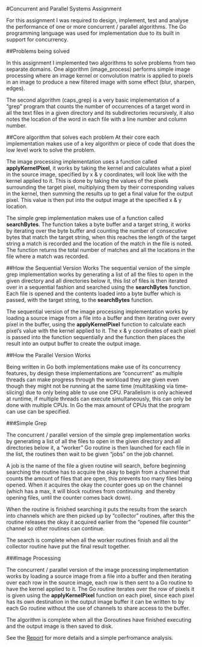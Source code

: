 #Concurrent and Parallel Systems Assignment

For this assignment I was required to design, implement, test and analyse the performance of one or more concurrent / parallel algorithms. The Go programming language was used for implementation due to its built in support for concurrency.

##Problems being solved

In this assignment I implemented two algorithms to solve problems from two separate domains. One algorithm (image_process) performs simple image processing where an image kernel or convolution matrix is applied to pixels in an image to produce a new filtered image with some effect (blur, sharpen, edges). 

The second algorithm (caps_grep) is a very basic implementation of a “grep” program that counts the number of occurrences of a target word in all the text files in a given directory and its subdirectories recursively, it also notes the location of the word in each file with a line number and column number. 

##Core algorithm that solves each problem
At their core each implementation makes use of a key algorithm or piece of code that does the low level work to solve the problem. 

The image processing implementation uses a function called **applyKernelPixel**, it works by taking the kernel and calculates what a pixel in the source image, specified by x & y coordinates, will look like with the kernel applied to it. This is done by taking the values of the pixels surrounding the target pixel, multiplying them by their corresponding values in the kernel, then summing the results up to get a final value for the output pixel. This value is then put into the output image at the specified x & y location. 

The simple grep implementation makes use of a function called **searchBytes**. The function takes a byte buffer and a target string, it works by iterating over the byte buffer and counting the number of consecutive bytes that match the target string, when this reaches the length of the target string a match is recorded and the location of the match in the file is noted. The function returns the total number of matches and all the locations in the file where a match was recorded. 

##How the Sequential Version Works 
The sequential version of the simple grep implementation works by generating a list of all the files to open in the given directory and all directories below it, this list of files is then iterated over in a sequential fashion and searched using the **searchBytes** function. Each file is opened and the contents loaded into a byte buffer which is passed, with the target string, to the **searchBytes** function. 

The sequential version of the image processing implementation works by loading a source image from a file into a buffer and then iterating over every pixel in the buffer, using the **applyKernelPixel** function to calculate each pixel’s value with the kernel applied to it. The x & y coordinates of each pixel is passed into the function sequentially and the function then places the result into an output buffer to create the output image. 

##How the Parallel Version Works

Being written in Go both implementations make use of its concurrency features, by design these implementations are “concurrent” as multiple threads can make progress through the workload they are given even though they might not be running at the same time (multitasking via time­slicing) due to only being able to use one CPU. Parallelism is only achieved at run­time, if multiple threads can execute simultaneously, this can only be done with multiple CPUs. In Go the max amount of CPUs that the program can use can be specified.

###Simple Grep

The concurrent / parallel version of the simple grep implementation works by generating a list of all the files to open in the given directory and all directories below it, a “worker” Go routine is then launched for each file in the list, the routines then wait to be given “jobs” on the job channel. 

A job is the name of the file a given routine will search, before beginning searching the routine has to acquire the okay to begin from a channel that counts the amount of files that are open, this prevents too many files being opened. When it acquires the okay the counter goes up on the channel (which has a max, it will block routines from continuing ­ and thereby opening files, until the counter comes back down).

When the routine is finished searching it puts the results from the search into channels which are then picked up by “collector” routines, after this the routine releases the okay it acquired earlier from the “opened file counter” channel so other routines can continue. 

The search is complete when all the worker routines finish and all the collector routine have put the final result together. 

###Image Processing

The concurrent / parallel version of the image processing implementation works by loading a source image from a file into a buffer and then iterating over each row in the source image, each row is then sent to a Go routine to have the kernel applied to it. The Go routine iterates over the row of pixels it is given using the **applyKernelPixel** function on each pixel, since each pixel has its own destination in the output image buffer it can be written to by each Go routine without the use of channels to share access to the buffer.

The algorithm is complete when all the Goroutines have finished executing and the output image is then saved to disk.

See the [Report](https://github.com/kevinchar93/University_CAPS_Assignment/blob/master/CAPS_AssignmentReport_KevinCharles.pdf) for more details and a simple perfromance analysis.
